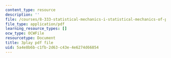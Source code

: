 ```yaml
---
content_type: resource
description: ''
file: /courses/8-333-statistical-mechanics-i-statistical-mechanics-of-particles-fall-2013/5a4e8b6bc1fb2d63c43e4e6274d66854_Y59FgktB4uQ.pdf
file_type: application/pdf
learning_resource_types: []
ocw_type: OCWFile
resourcetype: Document
title: 3play pdf file
uid: 5a4e8b6b-c1fb-2d63-c43e-4e6274d66854
---
```

